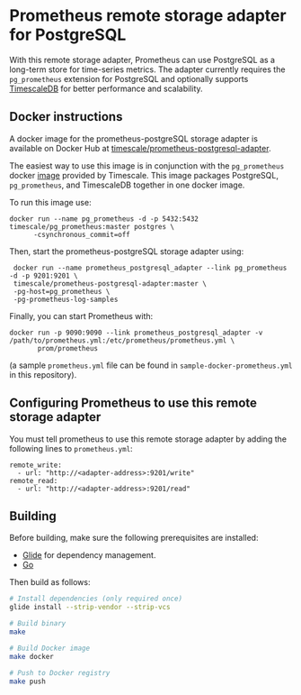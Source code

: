 # Prometheus remote storage adapter for PostgreSQL

With this remote storage adapter, Prometheus can use PostgreSQL as a long-term store for time-series metrics. 
The adapter currently requires the `pg_prometheus` extension for PostgreSQL and optionally supports [TimescaleDB](https://github.com/timescale/timescaledb) 
for better performance and scalability.

## Docker instructions

A docker image for the prometheus-postgreSQL storage adapter is available 
on Docker Hub at [timescale/prometheus-postgresql-adapter](https://hub.docker.com/r/timescale/prometheus-postgresql-adapter/).

The easiest way to use this image is in conjunction with the `pg_prometheus`
docker [image](https://hub.docker.com/r/timescale/pg_prometheus/) provided by Timescale.
This image packages PostgreSQL, `pg_prometheus`, and TimescaleDB together in one
docker image.

To run this image use:
```
docker run --name pg_prometheus -d -p 5432:5432 timescale/pg_prometheus:master postgres \
      -csynchronous_commit=off
```

Then, start the prometheus-postgreSQL storage adapter using:
```
 docker run --name prometheus_postgresql_adapter --link pg_prometheus -d -p 9201:9201 \
 timescale/prometheus-postgresql-adapter:master \
 -pg-host=pg_prometheus \
 -pg-prometheus-log-samples
```

Finally, you can start Prometheus with:
```
docker run -p 9090:9090 --link prometheus_postgresql_adapter -v /path/to/prometheus.yml:/etc/prometheus/prometheus.yml \
       prom/prometheus
```
(a sample `prometheus.yml` file can be found in `sample-docker-prometheus.yml` in this repository).

## Configuring Prometheus to use this remote storage adapter

You must tell prometheus to use this remote storage adapter by adding the
following lines to `prometheus.yml`:
```
remote_write:
  - url: "http://<adapter-address>:9201/write"
remote_read:
  - url: "http://<adapter-address>:9201/read"
```

## Building

Before building, make sure the following prerequisites are installed:

* [Glide](https://glide.sh/) for dependency management.
* [Go](https://golang.org/dl/)

Then build as follows:

```bash
# Install dependencies (only required once)
glide install --strip-vendor --strip-vcs

# Build binary
make

# Build Docker image
make docker

# Push to Docker registry
make push
```
